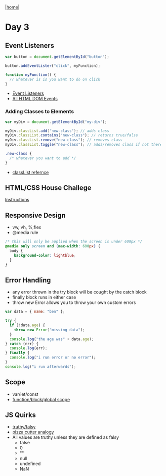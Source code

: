 |[home](../README.md)|

# Day 3

## Event Listeners

```javascript
var button = document.getElementById("button");

button.addEventLister("click", myFunction);

function myFunction() {
  // whatever is is you want to do on click
}
```

- [Event Listeners](https://www.w3schools.com/js/js_htmldom_eventlistener.asp)
- [All HTML DOM Events](https://www.w3schools.com/jsref/dom_obj_event.asp)

### Adding Classes to Elements

```javascript
var myDiv = document.getElementById("my-div");

myDiv.classList.add("new-class"); // adds class
myDiv.classList.contains("new-class"); // returns true/false
myDiv.classList.remove("new-class"); // removes class
myDiv.classList.toggle("new-class"); // adds/removes class if not there or there
```

```css
.new-class {
  /* whatever you want to add */
}
```

- [classList refernce](https://www.w3schools.com/jsref/prop_element_classlist.asp)

## HTML/CSS House Challege

[Instructions](https://github.com/CodeYourFuture/build-a-house)

## Responsive Design

- vw, vh, %,flex
- @media rule

```css
/* this will only be applied when the screen is under 600px */
@media only screen and (max-width: 600px) {
  body {
    background-color: lightblue;
  }
}
```

## Error Handling

- any error thrown in the try block will be cought by the catch block
- finally block runs in either case
- throw new Error allows you to throw your own custom errors

```javascript
var data = { name: "ben" };

try {
  if (!data.age) {
    throw new Error("missing data");
  }
  console.log("the age was" + data.age);
} catch (err) {
  console.log(err);
} finally {
  console.log("i run error or no error");
}
console.log("i run afterwards");
```

## Scope

- var/let/const
- [function/block/global scope](https://www.w3schools.com/jS/js_let.asp)

## JS Quirks

- [truthy/falsy](https://www.sitepoint.com/javascript-truthy-falsy/)
- [pizza cutter analogy](https://www.quora.com/Why-is-0-1+0-2-not-equal-to-0-3-in-most-programming-languages)
- All values are truthy unless they are defined as falsy
  - false
  - 0
  - ""
  - null
  - undefined
  - NaN
